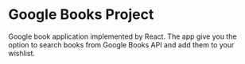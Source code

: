 # Google Books Project
Google book application implemented by React.
The app give you the option to search books from Google Books API
and add them to your wishlist.
